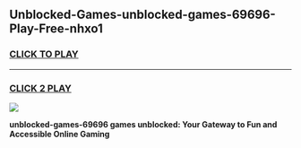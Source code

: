 
## Unblocked-Games-unblocked-games-69696-Play-Free-nhxo1
<h3>
<a href="https://premium76.site?title=unblocked-games-69696&ref=18A1">CLICK TO PLAY</a></h3>
<hr>

<h3>
<a href="https://premium76.site?title=unblocked-games-69696&ref=18A1">CLICK 2 PLAY</a>
  
</h3>

<a href="https://premium76.site?title=unblocked-games-69696&ref=18A1"><img src="https://clearcache.store/games.png"></a>


**unblocked-games-69696 games unblocked: Your Gateway to Fun and Accessible Online Gaming**
